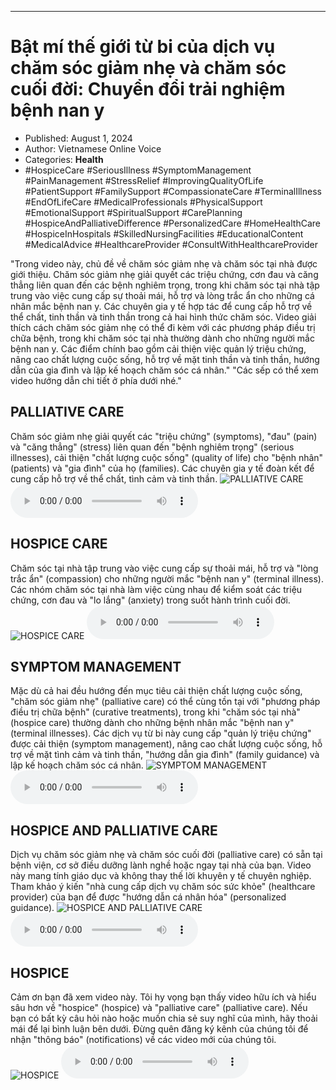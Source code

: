
---

# Bật mí thế giới từ bi của dịch vụ chăm sóc giảm nhẹ và chăm sóc cuối đời: Chuyển đổi trải nghiệm bệnh nan y

- Published: August 1, 2024
- Author: Vietnamese Online Voice
- Categories: **Health**
- #HospiceCare #SeriousIllness #SymptomManagement #PainManagement #StressRelief #ImprovingQualityOfLife #PatientSupport #FamilySupport #CompassionateCare #TerminalIllness #EndOfLifeCare #MedicalProfessionals #PhysicalSupport #EmotionalSupport #SpiritualSupport #CarePlanning #HospiceAndPalliativeDifference #PersonalizedCare #HomeHealthCare #HospiceInHospitals #SkilledNursingFacilities #EducationalContent #MedicalAdvice #HealthcareProvider #ConsultWithHealthcareProvider

"Trong video này, chủ đề về chăm sóc giảm nhẹ và chăm sóc tại nhà được giới thiệu. Chăm sóc giảm nhẹ giải quyết các triệu chứng, cơn đau và căng thẳng liên quan đến các bệnh nghiêm trọng, trong khi chăm sóc tại nhà tập trung vào việc cung cấp sự thoải mái, hỗ trợ và lòng trắc ẩn cho những cá nhân mắc bệnh nan y. Các chuyên gia y tế hợp tác để cung cấp hỗ trợ về thể chất, tinh thần và tinh thần trong cả hai hình thức chăm sóc. Video giải thích cách chăm sóc giảm nhẹ có thể đi kèm với các phương pháp điều trị chữa bệnh, trong khi chăm sóc tại nhà thường dành cho những người mắc bệnh nan y. Các điểm chính bao gồm cải thiện việc quản lý triệu chứng, nâng cao chất lượng cuộc sống, hỗ trợ về mặt tinh thần và tinh thần, hướng dẫn của gia đình và lập kế hoạch chăm sóc cá nhân." "Các sếp có thể xem video hướng dẫn chi tiết ở phía dưới nhé."


## PALLIATIVE CARE

Chăm sóc giảm nhẹ giải quyết các "triệu chứng" (symptoms), "đau" (pain) và "căng thẳng" (stress) liên quan đến "bệnh nghiêm trọng" (serious illnesses), cải thiện "chất lượng cuộc sống" (quality of life) cho "bệnh nhân" (patients) và "gia đình" của họ (families). Các chuyên gia y tế đoàn kết để cung cấp hỗ trợ về thể chất, tình cảm và tinh thần.
![PALLIATIVE CARE](https://http-archiver-apis-production-80.schnworks.com/storage/images/transitions/2024-08-01/transition--35574342351-Montserrat-Medium-1A237E.jpg)
<audio controls>
    <source src="https://http-archiver-apis-production-80.schnworks.com/storage/storage/audio/file-17587575915.mp3" type="audio/mpeg">
</audio>



## HOSPICE CARE

Chăm sóc tại nhà tập trung vào việc cung cấp sự thoải mái, hỗ trợ và "lòng trắc ẩn" (compassion) cho những người mắc "bệnh nan y" (terminal illness). Các nhóm chăm sóc tại nhà làm việc cùng nhau để kiểm soát các triệu chứng, cơn đau và "lo lắng" (anxiety) trong suốt hành trình cuối đời.
![HOSPICE CARE](https://http-archiver-apis-production-80.schnworks.com/storage/images/transitions/2024-08-01/transition-19957865739-Montserrat-ExtraBold-512DA8.jpg)
<audio controls>
    <source src="https://http-archiver-apis-production-80.schnworks.com/storage/storage/audio/file-33412039130.mp3" type="audio/mpeg">
</audio>



## SYMPTOM MANAGEMENT

Mặc dù cả hai đều hướng đến mục tiêu cải thiện chất lượng cuộc sống, "chăm sóc giảm nhẹ" (palliative care) có thể cùng tồn tại với "phương pháp điều trị chữa bệnh" (curative treatments), trong khi "chăm sóc tại nhà" (hospice care) thường dành cho những bệnh nhân mắc "bệnh nan y" (terminal illnesses). Các dịch vụ từ bi này cung cấp "quản lý triệu chứng" được cải thiện (symptom management), nâng cao chất lượng cuộc sống, hỗ trợ về mặt tình cảm và tinh thần, "hướng dẫn gia đình" (family guidance) và lập kế hoạch chăm sóc cá nhân.
![SYMPTOM MANAGEMENT](https://http-archiver-apis-production-80.schnworks.com/storage/images/transitions/2024-08-01/transition--12044787795-Montserrat-Bold-1A237E.jpg)
<audio controls>
    <source src="https://http-archiver-apis-production-80.schnworks.com/storage/storage/audio/file-14598901014.mp3" type="audio/mpeg">
</audio>



## HOSPICE AND PALLIATIVE CARE

Dịch vụ chăm sóc giảm nhẹ và chăm sóc cuối đời (palliative care) có sẵn tại bệnh viện, cơ sở điều dưỡng lành nghề hoặc ngay tại nhà của bạn. Video này mang tính giáo dục và không thay thế lời khuyên y tế chuyên nghiệp. Tham khảo ý kiến ​​"nhà cung cấp dịch vụ chăm sóc sức khỏe" (healthcare provider) của bạn để được "hướng dẫn cá nhân hóa" (personalized guidance).
![HOSPICE AND PALLIATIVE CARE](https://http-archiver-apis-production-80.schnworks.com/storage/images/transitions/2024-08-01/transition--17201188109-Montserrat-Thin-9C27B0.jpg)
<audio controls>
    <source src="https://http-archiver-apis-production-80.schnworks.com/storage/storage/audio/file-1484051576.mp3" type="audio/mpeg">
</audio>



## HOSPICE

Cảm ơn bạn đã xem video này. Tôi hy vọng bạn thấy video hữu ích và hiểu sâu hơn về "hospice" (hospice) và "palliative care" (palliative care). Nếu bạn có bất kỳ câu hỏi nào hoặc muốn chia sẻ suy nghĩ của mình, hãy thoải mái để lại bình luận bên dưới. Đừng quên đăng ký kênh của chúng tôi để nhận "thông báo" (notifications) về các video mới của chúng tôi.
![HOSPICE](https://http-archiver-apis-production-80.schnworks.com/storage/images/transitions/2024-08-01/transition-1866888297-Montserrat-Medium-303F9F.jpg)
<audio controls>
    <source src="https://http-archiver-apis-production-80.schnworks.com/storage/storage/audio/file-7355015079.mp3" type="audio/mpeg">
</audio>

